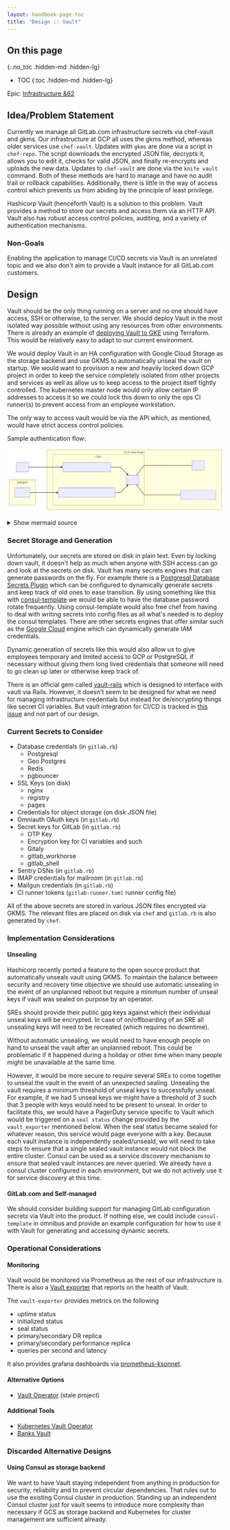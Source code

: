 ```yaml
---
layout: handbook-page-toc
title: "Design :: Vault"
---
```


## On this page
{:.no_toc .hidden-md .hidden-lg}

- TOC
{:toc .hidden-md .hidden-lg}

Epic: [Infrastructure &62](https://gitlab.com/groups/gitlab-com/gl-infra/-/epics/62)

## Idea/Problem Statement

Currently we manage all GitLab.com infrastructure secrets via chef-vault and
gkms. Our infrastructure at GCP all uses the gkms method, whereas older
services use `chef-vault`. Updates with `gkms` are done via a script in
`chef-repo`. The script downloads the encrypted JSON file, decrypts it, allows
you to edit it, checks for valid JSON, and finally re-encrypts and uploads the
new data. Updates to `chef-vault` are done via the `knife vault` command. Both
of these methods are hard to manage and have no audit trail or rollback
capabilities. Additionally, there is little in the way of access control which
prevents us from abiding by the principle of least privilege.

Hashicorp Vault (henceforth Vault) is a solution to this problem. Vault provides
a method to store our secrets and access them via an HTTP API. Vault also has
robust access control policies, auditing, and a variety of authentication
mechanisms.

### Non-Goals

Enabling the application to manage CI/CD secrets via Vault is an unrelated topic
and we also don't aim to provide a Vault instance for all GitLab.com customers.

## Design

Vault should be the only thing running on a server and no one should have
access, SSH or otherwise, to the server. We should deploy Vault in the most
isolated way possible without using any resources from other environments.
There is already an example of
[deploying Vault to GKE](https://github.com/sethvargo/vault-on-gke) using
Terraform. This would be relatively easy to adapt to our current environment.

We would deploy Vault in an HA configuration with Google Cloud Storage as the
storage backend and use GKMS to automatically unseal the vault on startup. We
would want to provision a new and heavily locked down GCP project in order to
keep the service completely isolated from other projects and services as well as
allow us to keep access to the project itself tightly controlled. The kubernetes
master node would only allow certain IP addresses to access it so we could lock
this down to only the ops CI runner(s) to prevent access from an employee
workstation.

The only way to access vault would be via the API which, as mentioned, would
have strict access control policies.

Sample authentication flow:

![authentication-flow](img/auth-flow.svg)

<details>
<summary>Show mermaid source</summary>

<pre>
graph LR;
subgraph gstg/gprd
A[Servers]
end
B[Users] --> D
subgraph GCP-Vault-Project
A -->C
E--encryption keys--- F[GKMS]
subgraph GKE
D[User/Password Authentication] --> E
C[GCE Service Account Authentication] --> E[Vault]
E
end
E -- storage backend--- G[Google Cloud Storage]
end

</pre>

</details>

### Secret Storage and Generation

Unfortunately, our secrets are stored on disk in plain text. Even by locking
down vault, it doesn't help as much when anyone with SSH access can go and look
at the secrets on disk. Vault has many secrets engines that can generate
passwords on the fly. For example there is a [Postgresql Database Secrets
Plugin](https://www.vaultproject.io/docs/secrets/databases/postgresql.html)
which can be configured to dynamically generate secrets and keep track of old
ones to ease transition. By using something like this with
[consul-template](https://github.com/hashicorp/consul-template) we would be able
to have the database password rotate frequently. Using consul-template would
also free chef from having to deal with writing secrets into config files as all
what's needed is to deploy the consul templates.
There are other secrets engines that offer similar such as the [Google
Cloud](https://www.vaultproject.io/docs/secrets/gcp/index.html) engine which can
dynamically generate IAM credentials.

Dynamic generation of secrets like this would also allow us to give employees
temporary and limited access to GCP or PostgreSQL if necessary without giving
them long lived credentials that someone will need to go clean up later or
otherwise keep track of.

There is an official gem called
[vault-rails](https://github.com/hashicorp/vault-rails) which is designed to
interface with vault via Rails. However, it doesn't seem to be designed for what
we need for managing infrastructure credentials but instead for de/encrypting
things like secret CI variables. But vault integration for CI/CD is tracked
in [this issue](https://gitlab.com/gitlab-org/gitlab-ce/issues/61053) and not
part of our design.

### Current Secrets to Consider

- Database credentials (in `gitlab.rb`)
  - Postgresql
  - Geo Postgres
  - Redis
  - pgbouncer
- SSL Keys (on disk)
  - nginx
  - registry
  - pages
- Credentials for object storage (on disk JSON file)
- Omniauth OAuth keys (in `gitlab.rb`)
- Secret keys for GitLab (in `gitlab.rb`)
  - OTP Key
  - Encryption key for CI variables and such
  - Gitaly
  - gitlab_workhorse
  - gitlab_shell
- Sentry DSNs (in `gitlab.rb`)
- IMAP credentials for mailroom (in `gitlab.rb`)
- Mailgun credentials (in `gitlab.rb`)
- CI runner tokens (`gitlab-runner.toml` runner config file)

All of the above secrets are stored in various JSON files encrypted via GKMS.
The relevant files are placed on disk via `chef` and `gitlab.rb` is also
generated by `chef`.

### Implementation Considerations

#### Unsealing

Hashicorp recently ported a feature to the open source product that
automatically unseals vault using GKMS. To maintain the balance between security
and recovery time objective we should use automatic unsealing in the event of
an unplanned reboot but require a minimum number of unseal keys if vault was
sealed on purpose by an operator.

SREs should provide their public gpg keys against which their individual unseal
keys will be encrypted. In case of on/offboarding of an SRE all unsealing
keys will need to be recreated (which requires no downtime).

Without automatic unsealing, we would need to have enough people on hand to
unseal the vault after an unplanned reboot. This could be problematic if it
happened during a holiday or other time when many people might be unavailable at
the same time.

However, it would be more secure to require several SREs to come together to
unseal the vault in the event of an unexpected sealing. Unsealing the vault
requires a minimum threshold of unseal keys to successfully unseal. For example,
if we had 5 unseal keys we might have a threshold of 3 such that 3 people with
keys would need to be present to unseal. In order to facilitate this, we would
have a PagerDuty service specific to Vault which would be triggered on a `seal
status` change provided by the `vault_exporter` mentioned below. When the seal
status became sealed for whatever reason, this service would page everyone with
a key. Because each vault instance is independently sealed/unseald, we will need
to take steps to ensure that a single sealed vault instance would not block the
entire cluster. Consul can be used as a service discovery mechanism to ensure
that sealed vault instances are never queried. We already have a consul cluster
configured in each environment, but we do not actively use it for service
discovery at this time.

#### GitLab.com and Self-managed

We should consider building support for managing GitLab configuration secrets
via Vault into the product. If nothing else, we could include `consul-template`
in omnibus and provide an example configuration for how to use it with Vault
for generating and accessing dynamic secrets.

### Operational Considerations

#### Monitoring

Vault would be monitored via Prometheus as the rest of our infrastructure is.
There is also a [Vault exporter](https://github.com/grapeshot/vault_exporter)
that reports on the health of Vault.

The `vault-exporter` provides metrics on the following

- uptime status
- initialized status
- seal status
- primary/secondary DR replica
- primary/secondary performance replica
- queries per second and latency

It also provides grafana dashboards via
[prometheus-ksonnet](https://github.com/kausalco/public/tree/master/prometheus-ksonnet).

#### Alternative Options

- [Vault Operator](https://github.com/coreos/vault-operator) (stale project)

#### Additional Tools

- [Kubernetes Vault Operator](https://github.com/Boostport/kubernetes-vault)
- [Banks Vault](https://github.com/banzaicloud/bank-vaults)

### Discarded Alternative Designs

#### Using Consul as storage backend

We want to have Vault staying independent from anything in production for
security, reliability and to prevent circular dependencies. That rules out to
use the existing Consul cluster in production. Standing up an independent Consul
cluster just for vault seems to introduce more complexity than necessary if GCS
as storage backend and Kubernetes for cluster management are sufficient already.
